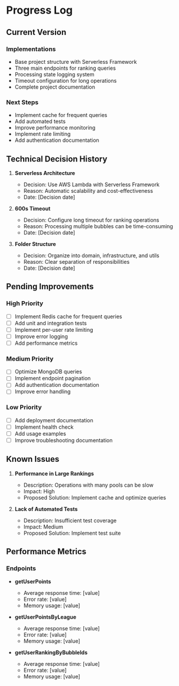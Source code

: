 # Progress Log

## Current Version
### Implementations
- Base project structure with Serverless Framework
- Three main endpoints for ranking queries
- Processing state logging system
- Timeout configuration for long operations
- Complete project documentation

### Next Steps
- Implement cache for frequent queries
- Add automated tests
- Improve performance monitoring
- Implement rate limiting
- Add authentication documentation

## Technical Decision History
1. **Serverless Architecture**
   - Decision: Use AWS Lambda with Serverless Framework
   - Reason: Automatic scalability and cost-effectiveness
   - Date: [Decision date]

2. **600s Timeout**
   - Decision: Configure long timeout for ranking operations
   - Reason: Processing multiple bubbles can be time-consuming
   - Date: [Decision date]

3. **Folder Structure**
   - Decision: Organize into domain, infrastructure, and utils
   - Reason: Clear separation of responsibilities
   - Date: [Decision date]

## Pending Improvements
### High Priority
- [ ] Implement Redis cache for frequent queries
- [ ] Add unit and integration tests
- [ ] Implement per-user rate limiting
- [ ] Improve error logging
- [ ] Add performance metrics

### Medium Priority
- [ ] Optimize MongoDB queries
- [ ] Implement endpoint pagination
- [ ] Add authentication documentation
- [ ] Improve error handling

### Low Priority
- [ ] Add deployment documentation
- [ ] Implement health check
- [ ] Add usage examples
- [ ] Improve troubleshooting documentation

## Known Issues
1. **Performance in Large Rankings**
   - Description: Operations with many pools can be slow
   - Impact: High
   - Proposed Solution: Implement cache and optimize queries

2. **Lack of Automated Tests**
   - Description: Insufficient test coverage
   - Impact: Medium
   - Proposed Solution: Implement test suite

## Performance Metrics
### Endpoints
- **getUserPoints**
  - Average response time: [value]
  - Error rate: [value]
  - Memory usage: [value]

- **getUserPointsByLeague**
  - Average response time: [value]
  - Error rate: [value]
  - Memory usage: [value]

- **getUserRankingByBubbleIds**
  - Average response time: [value]
  - Error rate: [value]
  - Memory usage: [value]